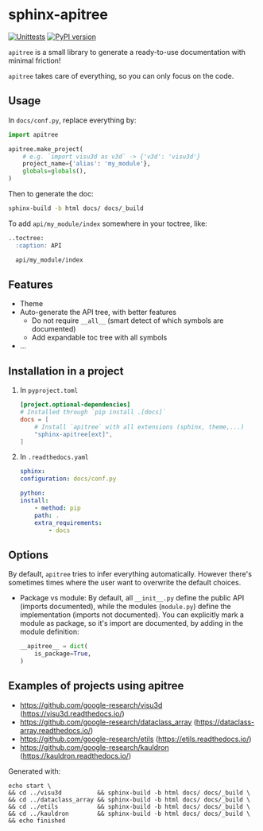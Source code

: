 # sphinx-apitree

[![Unittests](https://github.com/conchylicultor/sphinx-apitree/actions/workflows/pytest_and_autopublish.yml/badge.svg)](https://github.com/conchylicultor/sphinx-apitree/actions/workflows/pytest_and_autopublish.yml)
[![PyPI version](https://badge.fury.io/py/sphinx-apitree.svg)](https://badge.fury.io/py/sphinx-apitree)


`apitree` is a small library to generate a ready-to-use documentation with minimal friction!

`apitree` takes care of everything, so you can only focus on the code.

## Usage

In `docs/conf.py`, replace everything by:

```python
import apitree

apitree.make_project(
    # e.g. `import visu3d as v3d` -> {'v3d': 'visu3d'}
    project_name={'alias': 'my_module'},
    globals=globals(),
)
```

Then to generate the doc:

```sh
sphinx-build -b html docs/ docs/_build
```

To add `api/my_module/index` somewhere in your toctree, like:

```md
..toctree:
  :caption: API

  api/my_module/index
```

## Features

* Theme
* Auto-generate the API tree, with better features
  * Do not require `__all__` (smart detect of which symbols are documented)
  * Add expandable toc tree with all symbols
* ...

## Installation in a project

1.  In `pyproject.toml`

    ```toml
    [project.optional-dependencies]
    # Installed through `pip install .[docs]`
    docs = [
        # Install `apitree` with all extensions (sphinx, theme,...)
        "sphinx-apitree[ext]",
    ]
    ```

1.  In `.readthedocs.yaml`

    ```yaml
    sphinx:
    configuration: docs/conf.py

    python:
    install:
        - method: pip
        path: .
        extra_requirements:
            - docs
    ```

## Options

By default, `apitree` tries to infer everything automatically. However there's sometimes
times where the user want to overwrite the default choices.

*   Package vs module: By default, all `__init__.py` define the public API (imports documented), while
    the modules (`module.py`) define the implementation (imports not documented).
    You can explicitly mark a module as package, so it's import are documented, by adding in the
    module definition:

    ```python
    __apitree__ = dict(
        is_package=True,
    )
    ```

## Examples of projects using apitree

* https://github.com/google-research/visu3d (https://visu3d.readthedocs.io/)
* https://github.com/google-research/dataclass_array (https://dataclass-array.readthedocs.io/)
* https://github.com/google-research/etils (https://etils.readthedocs.io/)
* https://github.com/google-research/kauldron (https://kauldron.readthedocs.io/)

Generated with:

```
echo start \
&& cd ../visu3d          && sphinx-build -b html docs/ docs/_build \
&& cd ../dataclass_array && sphinx-build -b html docs/ docs/_build \
&& cd ../etils           && sphinx-build -b html docs/ docs/_build \
&& cd ../kauldron        && sphinx-build -b html docs/ docs/_build \
&& echo finished
```
